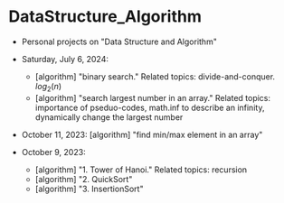 # DataStructure_Algorithm
- Personal projects on "Data Structure and Algorithm"

- Saturday, July 6, 2024: 
	- [algorithm] "binary search." Related topics: divide-and-conquer. $log_{2}(n)$
	- [algorithm] "search largest number in an array." Related topics: importance of pseduo-codes, math.inf to describe an infinity, dynamically change the largest number 

- October 11, 2023: [algorithm] "find min/max element in an array"

- October 9, 2023: 
	- [algorithm] "1. Tower of Hanoi." Related topics: recursion
	- [algorithm] "2. QuickSort"
	- [algorithm] "3. InsertionSort"
